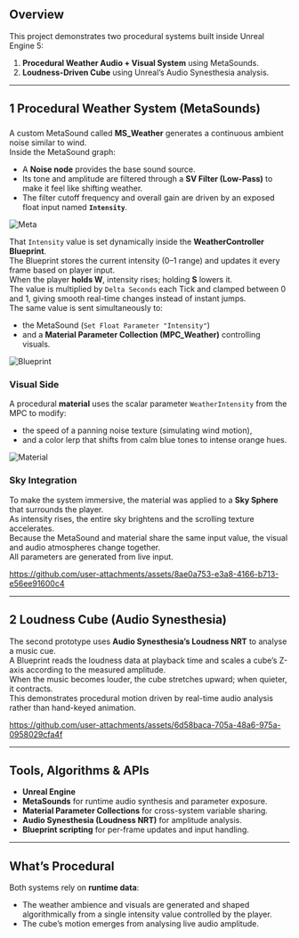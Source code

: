 

## Overview
This project demonstrates two procedural systems built inside Unreal Engine 5:  

1. **Procedural Weather Audio + Visual System** using MetaSounds.  
2. **Loudness-Driven Cube** using Unreal’s Audio Synesthesia analysis.  



---

## 1 Procedural Weather System (MetaSounds)

###
A custom MetaSound called **MS_Weather** generates a continuous ambient noise similar to wind.  
Inside the MetaSound graph:
- A **Noise node** provides the base sound source.  
- Its tone and amplitude are filtered through a **SV Filter (Low-Pass)** to make it feel like shifting weather.  
- The filter cutoff frequency and overall gain are driven by an exposed float input named **`Intensity`**.
  
![Meta](https://github.com/user-attachments/assets/2a8afbeb-4560-4b01-9709-511bc9f5850c)

That `Intensity` value is set dynamically inside the **WeatherController Blueprint**.  
The Blueprint stores the current intensity (0–1 range) and updates it every frame based on player input.  
When the player **holds W**, intensity rises; holding **S** lowers it.  
The value is multiplied by `Delta Seconds` each Tick and clamped between 0 and 1, giving smooth real-time changes instead of instant jumps.  
The same value is sent simultaneously to:
- the MetaSound (`Set Float Parameter "Intensity"`)  
- and a **Material Parameter Collection (MPC_Weather)** controlling visuals.
  
![Blueprint](https://github.com/user-attachments/assets/8cf5015a-c678-4eb3-9b56-d252c5ba05dd)

### Visual Side
A procedural **material** uses the scalar parameter `WeatherIntensity` from the MPC to modify:
- the speed of a panning noise texture (simulating wind motion),
- and a color lerp that shifts from calm blue tones to intense orange hues.
  
![Material](https://github.com/user-attachments/assets/1406f356-07af-4e87-91b4-dcac34df0b15)

### Sky Integration
To make the system immersive, the material was applied to a **Sky Sphere** that surrounds the player.  
As intensity rises, the entire sky brightens and the scrolling texture accelerates.  
Because the MetaSound and material share the same input value, the visual and audio atmospheres change together.  
All parameters are generated from live input.


https://github.com/user-attachments/assets/8ae0a753-e3a8-4166-b713-e56ee91600c4

---

## 2 Loudness Cube (Audio Synesthesia)

The second prototype uses **Audio Synesthesia’s Loudness NRT** to analyse a music cue.  
A Blueprint reads the loudness data at playback time and scales a cube’s Z-axis according to the measured amplitude.  
When the music becomes louder, the cube stretches upward; when quieter, it contracts.  
This demonstrates procedural motion driven by real-time audio analysis rather than hand-keyed animation.


https://github.com/user-attachments/assets/6d58baca-705a-48a6-975a-0958029cfa4f


---

## Tools, Algorithms & APIs
- **Unreal Engine**  
- **MetaSounds** for runtime audio synthesis and parameter exposure.  
- **Material Parameter Collections** for cross-system variable sharing.  
- **Audio Synesthesia (Loudness NRT)** for amplitude analysis.  
- **Blueprint scripting** for per-frame updates and input handling.

---

## What’s Procedural
Both systems rely on **runtime data**:
- The weather ambience and visuals are generated and shaped algorithmically from a single intensity value controlled by the player.  
- The cube’s motion emerges from analysing live audio amplitude.


